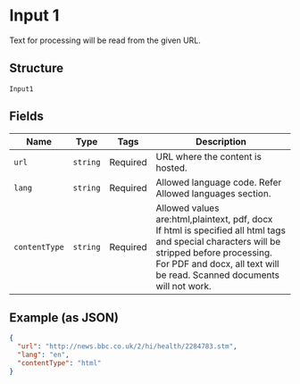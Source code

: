 
# Input 1

Text for processing will be read from the given URL.

## Structure

`Input1`

## Fields

| Name | Type | Tags | Description |
|  --- | --- | --- | --- |
| `url` | `string` | Required | URL where the content is hosted. |
| `lang` | `string` | Required | Allowed language code. Refer Allowed languages section. |
| `contentType` | `string` | Required | Allowed values are:html,plaintext, pdf, docx<br>If html is specified all html tags and special characters will be stripped before processing.<br>For PDF and docx, all text will be read. Scanned documents will not work. |

## Example (as JSON)

```json
{
  "url": "http://news.bbc.co.uk/2/hi/health/2284783.stm",
  "lang": "en",
  "contentType": "html"
}
```

